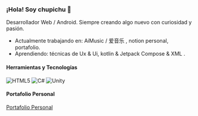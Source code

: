 ### ¡Hola! Soy **chupichu** 👋  
Desarrollador Web / Android. Siempre creando algo nuevo con curiosidad y pasión.

-  Actualmente trabajando en: AiMusic / 爱音乐 , notion personal, portafolio. 
-  Aprendiendo: técnicas de Ux & Ui, kotlin & Jetpack Compose & XML .

#### Herramientas y Tecnologías
<p>
  <img alt="HTML5" src="https://img.shields.io/badge/HTML5-E34F26?logo=html5&logoColor=white&style=for-the-badge" />
  <img alt="C#" src="https://img.shields.io/badge/C%23-239120?logo=c-sharp&logoColor=white&style=for-the-badge" />
  <img alt="Unity" src="https://img.shields.io/badge/Unity-000000?logo=unity&logoColor=white&style=for-the-badge" />
</p>

#### Portafolio Personal
<a href="https://aboutme-eosin-phi.vercel.app/"> Portafolio Personal</a>

